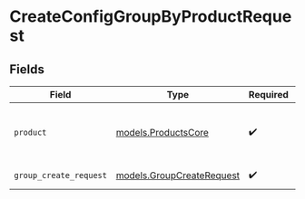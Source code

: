 # CreateConfigGroupByProductRequest


## Fields

| Field                                                                        | Type                                                                         | Required                                                                     | Description                                                                  |
| ---------------------------------------------------------------------------- | ---------------------------------------------------------------------------- | ---------------------------------------------------------------------------- | ---------------------------------------------------------------------------- |
| `product`                                                                    | [models.ProductsCore](../models/productscore.md)                             | :heavy_check_mark:                                                           | required Name of the Cribl product to add the Worker Group or Edge Fleet to. |
| `group_create_request`                                                       | [models.GroupCreateRequest](../models/groupcreaterequest.md)                 | :heavy_check_mark:                                                           | GroupCreateRequest object                                                    |